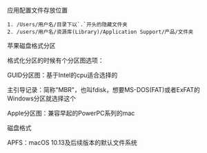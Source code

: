 应用配置文件存放位置

```
1. /Users/用户名/目录下以`.`开头的隐藏文件夹
2. /users/用户名/资源库(Library)/Application Support/产品/文件夹
```



苹果磁盘格式分区

格式化分区的时候有个分区图选项：

GUID分区图：基于Intel的cpu适合选择的

主引导记录：简称"MBR"，也叫fdisk，想要MS-DOS(FAT)或者ExFAT的Windows分区就选择这个

Apple分区图：兼容早起的PowerPC系列的mac



磁盘格式

APFS：macOS 10.13及后续版本的默认文件系统

